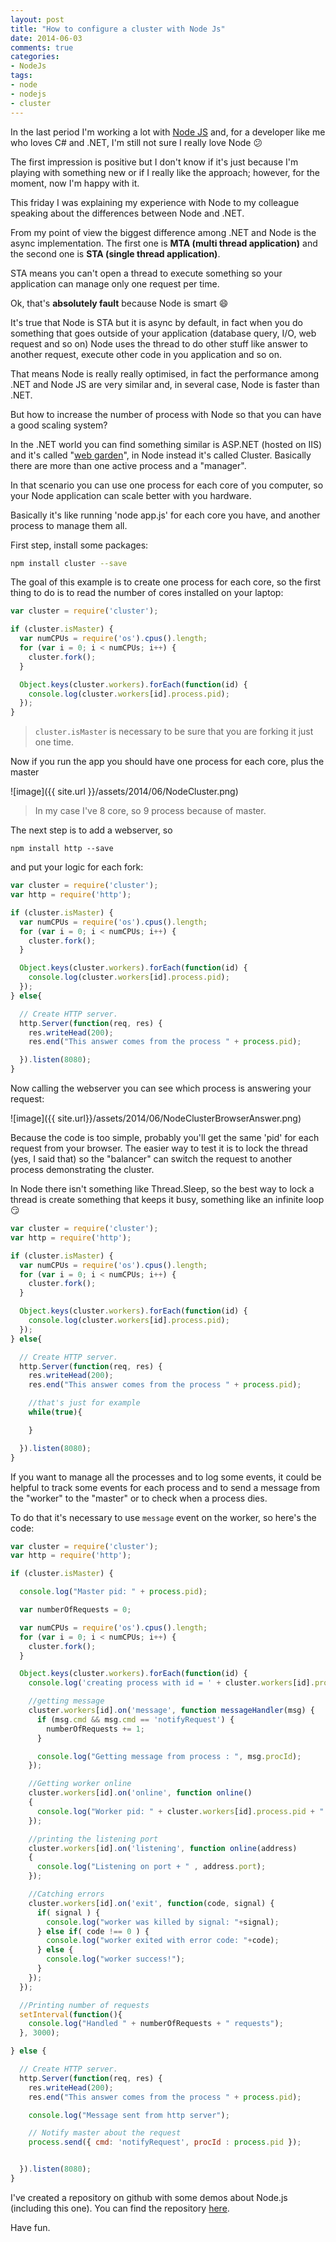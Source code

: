 ```yaml
---
layout: post
title: "How to configure a cluster with Node Js"
date: 2014-06-03
comments: true
categories:
- NodeJs
tags:
- node
- nodejs
- cluster
---
```


In the last period I'm working a lot with [Node JS](http://nodejs.org/) and, for a developer like me who loves C# and .NET, I'm still not sure I really love Node :confused:

The first impression is positive but I don't know if it's just because I'm playing with something new or if I really like the approach; however, for the moment, now I'm happy with it.

This friday I was explaining my experience with Node to my colleague speaking about the differences between Node and .NET.

From my point of view the biggest difference among .NET and Node is the async implementation. The first one is **MTA (multi thread application)** and the second one is **STA (single thread application)**.

STA means you can't open a thread to execute something so your application can manage only one request per time.

Ok, that's **absolutely fault** because Node is smart :smile:

It's true that Node is STA but it is async by default, in fact when you do something that goes outside of your application (database query, I/O, web request and so on) Node uses the thread to do other stuff like answer to another request, execute other code in you application and so on.

That means Node is really really optimised, in fact the performance among .NET and Node JS are very similar and, in several case, Node is faster than .NET.

But how to increase the number of process with Node so that you can have a good scaling system?

In the .NET world you can find something similar is ASP.NET (hosted on IIS) and it's called "[web garden](http://stackoverflow.com/questions/5155684/iis-and-web-garden-configuration)", in Node instead it's called Cluster.
Basically there are more than one active process and a "manager".

In that scenario you can use one process for each core of you computer, so your Node application can scale better with you hardware.

Basically it's like running 'node app.js' for each core you have, and another process to manage them all.

First step, install some packages:

```bash
npm install cluster --save
```

The goal of this example is to create one process for each core, so the first thing to do is to read the number of cores installed on your laptop:

```javascript
var cluster = require('cluster');

if (cluster.isMaster) {
  var numCPUs = require('os').cpus().length;
  for (var i = 0; i < numCPUs; i++) {
    cluster.fork();
  }

  Object.keys(cluster.workers).forEach(function(id) {
    console.log(cluster.workers[id].process.pid);
  });
}
```

>```cluster.isMaster``` is necessary to be sure that you are forking it just one time.

Now if you run the app you should have one process for each core, plus the master

![image]({{ site.url }}/assets/2014/06/NodeCluster.png)

>In my case I've 8 core, so 9 process because of master.

The next step is to add a webserver, so

```console
npm install http --save
```
and put your logic for each fork:

```javascript
var cluster = require('cluster');
var http = require('http');

if (cluster.isMaster) {
  var numCPUs = require('os').cpus().length;
  for (var i = 0; i < numCPUs; i++) {
    cluster.fork();
  }

  Object.keys(cluster.workers).forEach(function(id) {
    console.log(cluster.workers[id].process.pid);
  });
} else{

  // Create HTTP server.
  http.Server(function(req, res) {
    res.writeHead(200);
    res.end("This answer comes from the process " + process.pid);

  }).listen(8080);
}
```

Now calling the webserver you can see which process is answering your request:

![image]({{ site.url}}/assets/2014/06/NodeClusterBrowserAnswer.png)

Because the code is too simple, probably you'll get the same 'pid' for each request from your browser. The easier way to test it is to lock the thread (yes, I said that) so the "balancer" can switch the request to another process demonstrating the cluster.

In Node there isn't something like Thread.Sleep, so the best way to lock a thread is create something that keeps it busy, something like an infinite loop :smirk:

```javascript
var cluster = require('cluster');
var http = require('http');

if (cluster.isMaster) {
  var numCPUs = require('os').cpus().length;
  for (var i = 0; i < numCPUs; i++) {
    cluster.fork();
  }

  Object.keys(cluster.workers).forEach(function(id) {
    console.log(cluster.workers[id].process.pid);
  });
} else{

  // Create HTTP server.
  http.Server(function(req, res) {
    res.writeHead(200);
    res.end("This answer comes from the process " + process.pid);

    //that's just for example
    while(true){

    }

  }).listen(8080);
}
```

If you want to manage all the processes and to log some events, it could be helpful to track some events for each process and to send a message from the "worker" to the "master" or to check when a process dies.

To do that it's necessary to use ```message``` event on the worker, so here's the code:

```javascript
var cluster = require('cluster');
var http = require('http');

if (cluster.isMaster) {

  console.log("Master pid: " + process.pid);

  var numberOfRequests = 0;

  var numCPUs = require('os').cpus().length;
  for (var i = 0; i < numCPUs; i++) {
    cluster.fork();
  }

  Object.keys(cluster.workers).forEach(function(id) {
    console.log('creating process with id = ' + cluster.workers[id].process.pid);

    //getting message
    cluster.workers[id].on('message', function messageHandler(msg) {
      if (msg.cmd && msg.cmd == 'notifyRequest') {
        numberOfRequests += 1;
      }

      console.log("Getting message from process : ", msg.procId);
    });

    //Getting worker online
    cluster.workers[id].on('online', function online()
    {
      console.log("Worker pid: " + cluster.workers[id].process.pid + " is online");
    });

    //printing the listening port
    cluster.workers[id].on('listening', function online(address)
    {
      console.log("Listening on port + " , address.port);
    });

    //Catching errors
    cluster.workers[id].on('exit', function(code, signal) {
      if( signal ) {
        console.log("worker was killed by signal: "+signal);
      } else if( code !== 0 ) {
        console.log("worker exited with error code: "+code);
      } else {
        console.log("worker success!");
      }
    });
  });

  //Printing number of requests
  setInterval(function(){
    console.log("Handled " + numberOfRequests + " requests");
  }, 3000);

} else {

  // Create HTTP server.
  http.Server(function(req, res) {
    res.writeHead(200);
    res.end("This answer comes from the process " + process.pid);

    console.log("Message sent from http server");

    // Notify master about the request
    process.send({ cmd: 'notifyRequest', procId : process.pid });


  }).listen(8080);
}
```
I've created a repository on github with some demos about Node.js (including this one). You can find the repository [here](https://github.com/imperugo/NodeJs-Sample).

Have fun.
